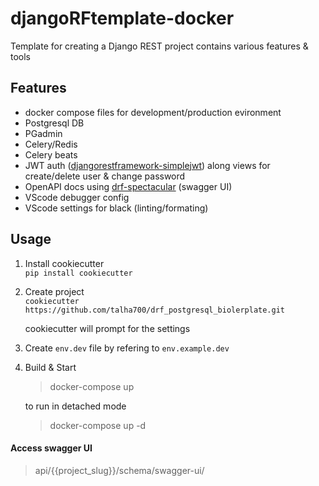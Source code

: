 # djangoRFtemplate-docker

Template for creating a Django REST project contains various features & tools

## Features
- docker compose files for development/production evironment
- Postgresql DB
- PGadmin
- Celery/Redis 
- Celery beats
- JWT auth ([djangorestframework-simplejwt](https://django-rest-framework-simplejwt.readthedocs.io/en/latest/)) along views for create/delete user & change password
- OpenAPI docs using [drf-spectacular](https://drf-spectacular.readthedocs.io/en/latest/) (swagger UI)
- VScode debugger config
- VScode settings for black (linting/formating)



## Usage

1. Install cookiecutter <br/>
`pip install cookiecutter`

2. Create project <br/>
`cookiecutter https://github.com/talha700/drf_postgresql_biolerplate.git`
 
    cookiecutter will prompt for the settings


3. Create `env.dev` file by refering to `env.example.dev`

4. Build & Start

    > docker-compose up 

    to run in detached mode

    > docker-compose up -d 


#### Access swagger UI 

> api/{{project_slug}}/schema/swagger-ui/
